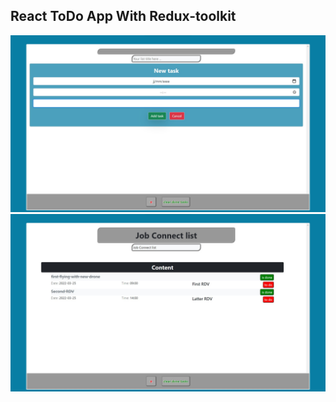 ## React ToDo App With Redux-toolkit

![ToDo List](public/images/captureForm.jpg)
![ToDo List](public/images/capture.jpg)
